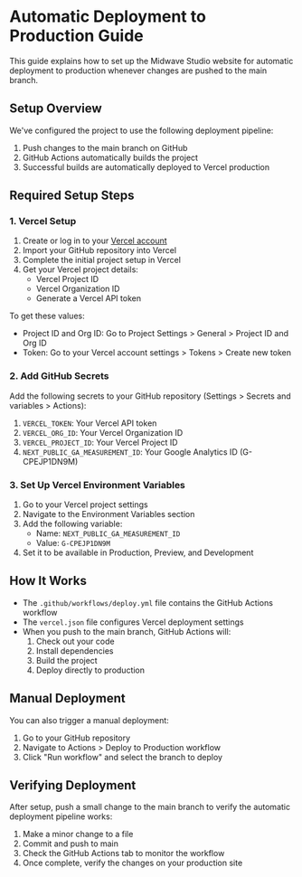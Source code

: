 # Automatic Deployment to Production Guide

This guide explains how to set up the Midwave Studio website for automatic deployment to production whenever changes are pushed to the main branch.

## Setup Overview

We've configured the project to use the following deployment pipeline:

1. Push changes to the main branch on GitHub
2. GitHub Actions automatically builds the project
3. Successful builds are automatically deployed to Vercel production

## Required Setup Steps

### 1. Vercel Setup

1. Create or log in to your [Vercel account](https://vercel.com)
2. Import your GitHub repository into Vercel
3. Complete the initial project setup in Vercel
4. Get your Vercel project details:
   - Vercel Project ID
   - Vercel Organization ID
   - Generate a Vercel API token

To get these values:
- Project ID and Org ID: Go to Project Settings > General > Project ID and Org ID
- Token: Go to your Vercel account settings > Tokens > Create new token

### 2. Add GitHub Secrets

Add the following secrets to your GitHub repository (Settings > Secrets and variables > Actions):

1. `VERCEL_TOKEN`: Your Vercel API token
2. `VERCEL_ORG_ID`: Your Vercel Organization ID
3. `VERCEL_PROJECT_ID`: Your Vercel Project ID 
4. `NEXT_PUBLIC_GA_MEASUREMENT_ID`: Your Google Analytics ID (G-CPEJP1DN9M)

### 3. Set Up Vercel Environment Variables

1. Go to your Vercel project settings
2. Navigate to the Environment Variables section
3. Add the following variable:
   - Name: `NEXT_PUBLIC_GA_MEASUREMENT_ID`
   - Value: `G-CPEJP1DN9M`
4. Set it to be available in Production, Preview, and Development

## How It Works

- The `.github/workflows/deploy.yml` file contains the GitHub Actions workflow
- The `vercel.json` file configures Vercel deployment settings
- When you push to the main branch, GitHub Actions will:
  1. Check out your code
  2. Install dependencies
  3. Build the project
  4. Deploy directly to production

## Manual Deployment

You can also trigger a manual deployment:

1. Go to your GitHub repository
2. Navigate to Actions > Deploy to Production workflow
3. Click "Run workflow" and select the branch to deploy

## Verifying Deployment

After setup, push a small change to the main branch to verify the automatic deployment pipeline works:

1. Make a minor change to a file
2. Commit and push to main
3. Check the GitHub Actions tab to monitor the workflow
4. Once complete, verify the changes on your production site 